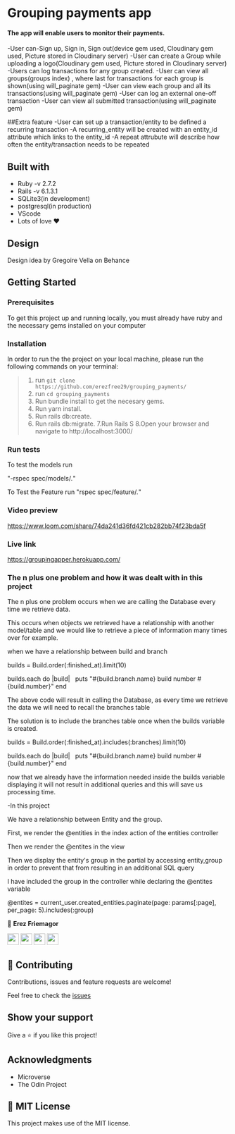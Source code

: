 # Grouping payments app

#### The app will enable users to monitor their payments.

-User can-Sign up, Sign in, Sign out(device gem used, Cloudinary gem used, Picture stored in Cloudinary server)
-User can create a Group while uploading a logo(Cloudinary gem used, Picture stored in Cloudinary server)
-Users can log transactions for any group created.
-User can view all groups(groups index) , where last for transactions for each group is shown(using will_paginate gem)
-User can view each group and all its transactions(using will_paginate gem)
-User can log an external one-off transaction
-User can view all submitted transaction(using will_paginate gem)

##Extra feature
-User can set up a transaction/entity to be defined a recurring transaction 
-A recurring_entity will be created with an entity_id attribute which links to the entity_id
-A repeat attrubute will describe how often the entity/transaction needs to be repeated 


## Built with

- Ruby -v 2.7.2
- Rails -v 6.1.3.1
- SQLite3(in development)
- postgresql(in production)
- VScode
- Lots of love :heart:

## Design
Design idea by Gregoire Vella on Behance

## Getting Started

### Prerequisites

To get this project up and running locally, you must already have ruby and the necessary gems installed on your computer

### Installation

In order to run the the project on your local machine, please run the following commands on your terminal:

> 1. run `git clone https://github.com/erezfree29/grouping_payments/`
> 2. run `cd grouping_payments`
> 3. Run bundle install to get the necesary gems.
> 4. Run yarn install.
> 5. Run rails db:create.
> 6. Run rails db:migrate.
> 7.Run Rails S
> 8.Open your browser and navigate to http://localhost:3000/

### Run tests
To test the models run

"-rspec spec/models/*.*"

To Test the Feature run
"rspec spec/feature/*.*"

### Video preview
https://www.loom.com/share/74da241d36fd421cb282bb74f23bda5f

### Live link
https://groupingapper.herokuapp.com/

### The n plus one problem and how it was dealt with in this project

The n plus one problem occurs when we are calling the Database every time we retrieve data.

This occurs when objects we retrieved have a relationship with another model/table and we would like to retrieve a piece of information many times over for example.

when we have a relationship between build and branch

builds = Build.order(:finished_at).limit(10)

builds.each do |build|
  puts "#{build.branch.name} build number #{build.number}"
end

The above code will result in calling the Database, as every time we retrieve the data we will need to recall the branches table 

The solution is to include the branches table once when the builds variable is created.

builds = Build.order(:finished_at).includes(:branches).limit(10)

builds.each do |build|
  puts "#{build.branch.name} build number #{build.number}"
end

now that we already have the information needed inside the builds variable displaying it will not result in additional queries and this will
save us processing time.

-In this project 

We have a relationship between Entity and the group.

First, we render the @entities in the index action of the entities controller 

Then we render the @entites in the view

Then we display the entity's group in the partial by accessing entity,group in order to prevent that from resulting in an additional SQL query 

I have included the group in the controller while declaring the @entites variable 

@entites = current_user.created_entities.paginate(page: params[:page], per_page: 5).includes(:group)


 👤 **Erez Friemagor**
 
[<code><img height="26" src="https://cdn.iconscout.com/icon/free/png-256/github-153-675523.png"></code>](https://github.com/erezfree29)
[<code><img height="26" src="https://upload.wikimedia.org/wikipedia/sco/thumb/9/9f/Twitter_bird_logo_2012.svg/1200px-Twitter_bird_logo_2012.svg.png"></code>](https://twitter.com/friemagor?lang=en)
[<code><img height="26" src="https://upload.wikimedia.org/wikipedia/commons/thumb/c/c9/Linkedin.svg/1200px-Linkedin.svg.png"></code>](https://www.linkedin.com/in/erez-friemagor/?originalSubdomain=uk)
 <a href="mailto:erezfree29@gmail.com?subject=Hey Erez!"><img height="26" src="https://cdn.worldvectorlogo.com/logos/official-gmail-icon-2020-.svg"></a>

## 🤝 Contributing

Contributions, issues and feature requests are welcome!

Feel free to check the [issues](https://github.com/erezfree29/grouping_payments/issues)

## Show your support

Give a ⭐️ if you like this project!

## Acknowledgments

- Microverse
- The Odin Project

## 📝 MIT License

This project makes use of the MIT license.
